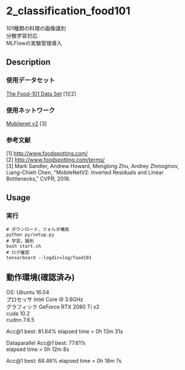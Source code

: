 2_classification_food101
===
101種類の料理の画像識別  
分散学習対応  
MLFlowの実験管理導入  

## Description
### 使用データセット
[The Food-101 Data Set](https://data.vision.ee.ethz.ch/cvl/datasets_extra/food-101/) [1][2]  

### 使用ネットワーク
[Mobilenet v2](https://arxiv.org/abs/1801.04381) [3]  

### 参考文献
[1] http://www.foodspotting.com/  
[2] http://www.foodspotting.com/terms/  
[3] Mark Sandler, Andrew Howard, Menglong Zhu, Andrey Zhmoginov, Liang-Chieh Chen, "MobileNetV2: Inverted Residuals and Linear Bottlenecks," CVPR, 2018.  

## Usage
### 実行
```
# ダウンロード，フォルダ構成
python py/setup.py
# 学習，識別
bash start.sh
# ログ確認
tensorboard --logdir=log/food101
```

## 動作環境(確認済み)
OS: Ubuntu 16.04  
プロセッサ Intel Core i9 3.6GHz  
グラフィック GeForce RTX 2080 Ti x2  
cuda 10.2  
cudnn 7.6.5  

Acc@1 best:  81.64%
elapsed time = 0h 13m 31s  

Dataparallel
Acc@1 best:  77.61%  
elapsed time = 0h 12m 8s  








Acc@1 best:  68.46%
elapsed time = 0h 18m 7s

